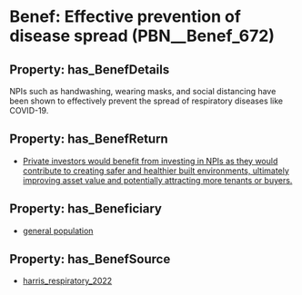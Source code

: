 # Benef: __Effective prevention of disease spread__ (PBN__Benef_672)

## Property: has_BenefDetails

NPIs such as handwashing, wearing masks, and social distancing have been shown to effectively prevent the spread of respiratory diseases like COVID-19.

## Property: has_BenefReturn

* [Private investors would benefit from investing in NPIs as they would contribute to creating safer and healthier built environments, ultimately improving asset value and potentially attracting more tenants or buyers.](../BenefReturn/PBN__BenefReturn_719)

## Property: has_Beneficiary

* [general population](../Stakeholder/PBN__Stakeholder_9)

## Property: has_BenefSource

* [harris_respiratory_2022](../Article/PBN__Article_133)

